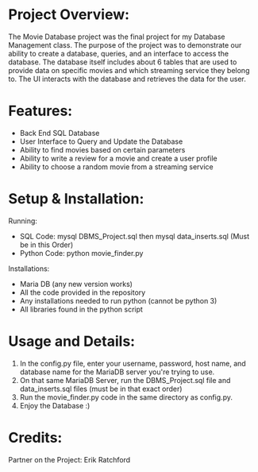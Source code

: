# Project Overview:
The Movie Database project was the final project for my Database Management class. The purpose of the project was to demonstrate our ability to create a database, queries, and an interface to access the database. The database itself includes about 6 tables that are used to provide data on specific movies and which streaming service they belong to. The UI interacts with the database and retrieves the data for the user.

# Features:
  - Back End SQL Database
  - User Interface to Query and Update the Database
  - Ability to find movies based on certain parameters
  - Ability to write a review for a movie and create a user profile
  - Ability to choose a random movie from a streaming service

# Setup & Installation:
Running: 
  - SQL Code: mysql DBMS_Project.sql then mysql data_inserts.sql (Must be in this Order)
  - Python Code: python movie_finder.py

Installations: 
  - Maria DB (any new version works)
  - All the code provided in the repository
  - Any installations needed to run python (cannot be python 3)
  - All libraries found in the python script

# Usage and Details:
  1. In the config.py file, enter your username, password, host name, and database name for the MariaDB server you're trying to use.
  2. On that same MariaDB Server, run the DBMS_Project.sql file and data_inserts.sql files (must be in that exact order)
  3. Run the movie_finder.py code in the same directory as config.py.
  4. Enjoy the Database :) 

# Credits:
Partner on the Project: Erik Ratchford
